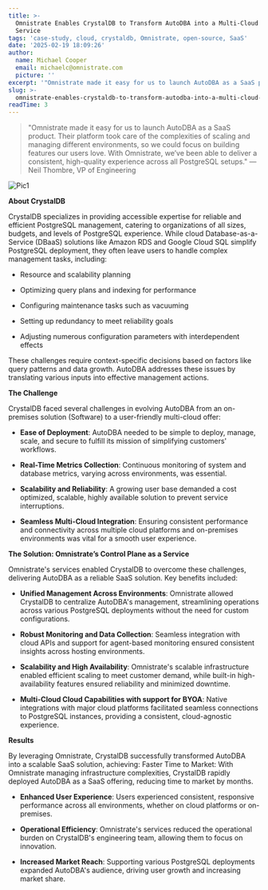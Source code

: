 ```yaml
---
title: >-
  Omnistrate Enables CrystalDB to Transform AutoDBA into a Multi-Cloud Cloud
  Service
tags: 'case-study, cloud, crystaldb, Omnistrate, open-source, SaaS'
date: '2025-02-19 18:09:26'
author:
  name: Michael Cooper
  email: michaelc@omnistrate.com
  picture: ''
excerpt: '"Omnistrate made it easy for us to launch AutoDBA as a SaaS product.'
slug: >-
  omnistrate-enables-crystaldb-to-transform-autodba-into-a-multi-cloud-cloud-service
readTime: 3
---
```


> "Omnistrate made it easy for us to launch AutoDBA as a SaaS product.
> Their platform took care of the complexities of scaling and managing
> different environments, so we could focus on building features our
> users love. With Omnistrate, we’ve been able to deliver a consistent,
> high-quality experience across all PostgreSQL setups." — Neil Thombre,
> VP of Engineering

![Pic1][1]

**About CrystalDB**

CrystalDB specializes in providing accessible expertise for reliable and efficient PostgreSQL management, catering to organizations of all sizes, budgets, and levels of PostgreSQL experience.
While cloud Database-as-a-Service (DBaaS) solutions like Amazon RDS and Google Cloud SQL simplify PostgreSQL deployment, they often leave users to handle complex management tasks, including:

- Resource and scalability planning

- Optimizing query plans and indexing for performance

- Configuring maintenance tasks such as vacuuming

- Setting up redundancy to meet reliability goals

- Adjusting numerous configuration parameters with interdependent effects

These challenges require context-specific decisions based on factors like query patterns and data growth. AutoDBA addresses these issues by translating various inputs into effective management actions.


**The Challenge**

CrystalDB faced several challenges in evolving AutoDBA from an on-premises solution (Software) to a user-friendly multi-cloud offer:

- **Ease of Deployment**: AutoDBA needed to be simple to deploy, manage, scale, and secure to fulfill its mission of simplifying customers' workflows.

- **Real-Time Metrics Collection**: Continuous monitoring of system and database metrics, varying across environments, was essential. 

- **Scalability and Reliability**: A growing user base demanded a cost optimized, scalable, highly available solution to prevent service interruptions.

- **Seamless Multi-Cloud Integration**: Ensuring consistent performance and connectivity across multiple cloud platforms and on-premises environments was vital for a smooth user experience.


**The Solution: Omnistrate’s Control Plane as a Service**

Omnistrate's services enabled CrystalDB to overcome these challenges, delivering AutoDBA as a reliable SaaS solution. Key benefits included:

- **Unified Management Across Environments**: Omnistrate allowed CrystalDB to centralize AutoDBA's management, streamlining operations across various PostgreSQL deployments without the need for custom configurations.

- **Robust Monitoring and Data Collection**: Seamless integration with cloud APIs and support for agent-based monitoring ensured consistent insights across hosting environments.

- **Scalability and High Availability**: Omnistrate's scalable infrastructure enabled efficient scaling to meet customer demand, while built-in high-availability features ensured reliability and minimized downtime.

- **Multi-Cloud Cloud Capabilities with support for BYOA**: Native integrations with major cloud platforms facilitated seamless connections to PostgreSQL instances, providing a consistent, cloud-agnostic experience.


**Results**


By leveraging Omnistrate, CrystalDB successfully transformed AutoDBA into a scalable SaaS solution, achieving:
Faster Time to Market: With Omnistrate managing infrastructure complexities, CrystalDB rapidly deployed AutoDBA as a SaaS offering, reducing time to market by months.

- **Enhanced User Experience**: Users experienced consistent, responsive performance across all environments, whether on cloud platforms or on-premises.

- **Operational Efficiency**: Omnistrate's services reduced the operational burden on CrystalDB's engineering team, allowing them to focus on innovation.

- **Increased Market Reach**: Supporting various PostgreSQL deployments expanded AutoDBA's audience, driving user growth and increasing market share.

  [1]: https://drive.google.com/thumbnail?id=1X_OVC-ELmirgG8Mquj3PGlWyGZNVX7ki&sz=w720

